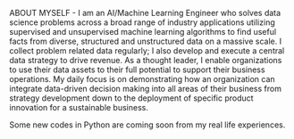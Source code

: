 ABOUT MYSELF -
I am an AI/Machine Learning Engineer who solves data science problems across a broad range of industry applications utilizing supervised and unsupervised machine learning algorithms to find useful facts from diverse, structured and unstructured data on a massive scale. I collect problem related data regularly; I also develop and execute a central data strategy to drive revenue. As a thought leader, I enable organizations to use their data assets to their full potential to support their business operations. My daily focus is on demonstrating how an organization can integrate data-driven decision making into all areas of their business from strategy development down to the deployment of specific product innovation for a sustainable business. 

Some new codes in Python are coming soon from my real life experiences.
